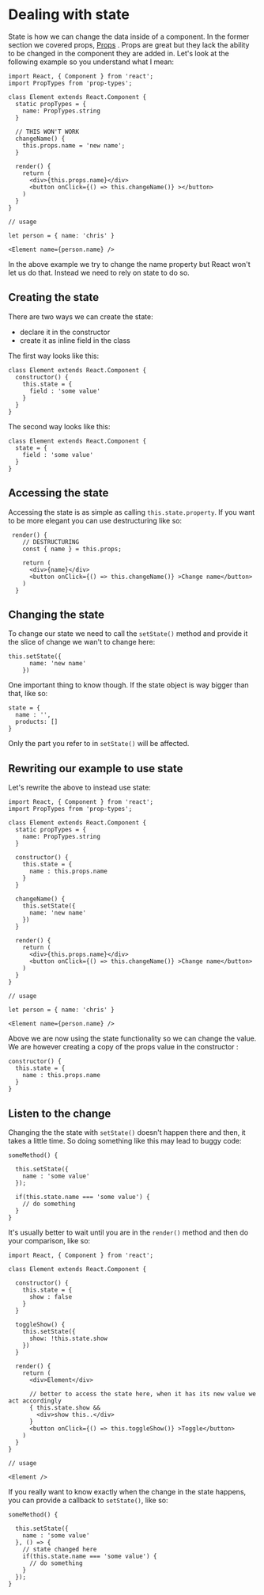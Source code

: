 # Dealing with state

State is how we can change the data inside of a component. In the former section we covered props, [Props](/props.md) . Props are great but they lack the ability to be changed in the component they are added in. Let's look at the following example so you understand what I mean:

```
import React, { Component } from 'react';
import PropTypes from 'prop-types';

class Element extends React.Component {
  static propTypes = {
    name: PropTypes.string
  }

  // THIS WON'T WORK  
  changeName() {
    this.props.name = 'new name';
  }

  render() {
    return (
      <div>{this.props.name}</div>
      <button onClick={() => this.changeName()} ></button>
    )
  }
}

// usage

let person = { name: 'chris' }

<Element name={person.name} />
```

In the above example we try to change the name property but React won't let us do that. Instead we need to rely on state to do so. 

## Creating the state

There are two ways we can create the state:

* declare it in the constructor
* create it as inline field in the class

The first way looks like this:

```
class Element extends React.Component {
  constructor() {
    this.state = {
      field : 'some value'
    }
  }
}
```

The second way looks like this:

```
class Element extends React.Component {
  state = {
    field : 'some value'
  }
}
```

## Accessing the state

Accessing the state is as simple as calling `this.state.property`. If you want to be more elegant you can use destructuring like so:

```
 render() {
    // DESTRUCTURING
    const { name } = this.props;
 
    return (
      <div>{name}</div>
      <button onClick={() => this.changeName()} >Change name</button>
    )
  }

```

## Changing the state

To change our state we need to call the `setState()` method and provide it the slice of change we wan't to change here:

```
this.setState({
      name: 'new name'
    })
```

One important thing to know though. If the state object is way bigger than that, like so:

```
state = {
  name : '',
  products: []
}
```

Only the part you refer to in `setState()` will be affected.

## Rewriting our example to use state

Let's rewrite the above to instead use state:

```
import React, { Component } from 'react';
import PropTypes from 'prop-types';

class Element extends React.Component {
  static propTypes = {
    name: PropTypes.string
  }

  constructor() {
    this.state = {
      name : this.props.name
    }
  }

  changeName() {
    this.setState({
      name: 'new name'
    })
  }

  render() {
    return (
      <div>{this.props.name}</div>
      <button onClick={() => this.changeName()} >Change name</button>
    )
  }
}

// usage

let person = { name: 'chris' }

<Element name={person.name} />
```

Above we are now using the state functionality so we can change the value. We are however creating a copy of the props value in the constructor :

```
constructor() {
  this.state = {
    name : this.props.name
  }
}
```

## Listen to the change

Changing the the state with `setState()` doesn't happen there and then, it takes a little time. So doing something like this may lead to buggy code:

```
someMethod() {

  this.setState({
    name : 'some value'
  });

  if(this.state.name === 'some value') {
    // do something
  }
} 
```

It's usually better to wait until you are in the `render()` method and then do your comparison, like so:

```
import React, { Component } from 'react';

class Element extends React.Component {
  
  constructor() {
    this.state = {
      show : false
    }
  }

  toggleShow() {
    this.setState({
      show: !this.state.show
    })
  }

  render() {
    return (
      <div>Element</div>
      
      // better to access the state here, when it has its new value we act accordingly
      { this.state.show && 
        <div>show this..</div>
      }
      <button onClick={() => this.toggleShow()} >Toggle</button>
    )
  }
}

// usage

<Element />
```

If you really want to know exactly when the change in the state happens, you can provide a callback to `setState()`, like so:

```
someMethod() {

  this.setState({
    name : 'some value'
  }, () => {
    // state changed here
    if(this.state.name === 'some value') {
      // do something
    }
  });
} 
```



